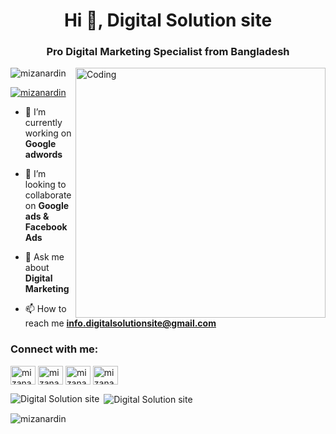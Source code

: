 <h1 align="center">Hi 👋, Digital Solution site </h1>
<h3 align="center">Pro Digital Marketing Specialist from Bangladesh</h3>

<img align="right" alt="Coding" width="400" src="https://follishitechsolutions.org/wp-content/uploads/2023/06/digital-marketing.gif">




<p align="left"> <img src="https://komarev.com/ghpvc/?username=mizanardin&label=Profile%20views&color=0e75b6&style=flat" alt="mizanardin" /> </p>

<p align="left"> <a href="https://twitter.com/mizanardin" target="blank"><img src="https://img.shields.io/twitter/follow/mizanardin?logo=twitter&style=for-the-badge" alt="mizanardin" /></a> </p>

- 🔭 I’m currently working on **Google adwords**

- 👯 I’m looking to collaborate on **Google ads & Facebook Ads**

- 💬 Ask me about **Digital Marketing**

- 📫 How to reach me **info.digitalsolutionsite@gmail.com**

<h3 align="left">Connect with me:</h3>
<p align="left">
<a href="https://twitter.com/mizanardin" target="blank"><img align="center" src="https://raw.githubusercontent.com/rahuldkjain/github-profile-readme-generator/master/src/images/icons/Social/twitter.svg" alt="mizanardin" height="30" width="40" /></a>
<a href="https://linkedin.com/in/mizanardin" target="blank"><img align="center" src="https://raw.githubusercontent.com/rahuldkjain/github-profile-readme-generator/master/src/images/icons/Social/linked-in-alt.svg" alt="mizanardin" height="30" width="40" /></a>
<a href="https://fb.com/mizanardin" target="blank"><img align="center" src="https://raw.githubusercontent.com/rahuldkjain/github-profile-readme-generator/master/src/images/icons/Social/facebook.svg" alt="mizanardin" height="30" width="40" /></a>
<a href="[https://instagram.com/mizanardin](https://www.instagram.com/digitalsolutionsite/)" target="blank"><img align="center" src="https://raw.githubusercontent.com/rahuldkjain/github-profile-readme-generator/master/src/images/icons/Social/instagram.svg" alt="mizanardin" height="30" width="40" /></a>
</p>

<p><img align="left" src="https://github-readme-stats.vercel.app/api/top-langs?username=Digital Solution site&show_icons=true&locale=en&layout=compact" alt="Digital Solution site" /></p>

<p>&nbsp;<img align="center" src="https://github-readme-stats.vercel.app/api?username=Digital Solution site&show_icons=true&locale=en" alt="Digital Solution site" /></p>

<p><img align="center" src="https://github-readme-streak-stats.herokuapp.com/?user=Digital Solution site&" alt="mizanardin" /></p>
